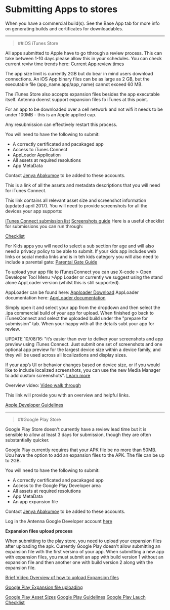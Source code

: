 
<h1>Submitting Apps to stores</h1>

When you have a commercial build(s).
See the Base App tab for more info on generating builds and certificates for downloadables.

----
>##iOS iTunes Store

All apps submitted to Apple have to go tthrough a review process.
This can take between 1-10 days please allow this in your schedules.
You can check current reviw time trends here:
[Current App review times](http://appreviewtimes.com/)

The app size limit is currently 2GB but do bear in mind users download connections.
An iOS App binary files can be as large as 2 GB, but the executable file (app_name.app/app_name) cannot exceed 60 MB.

The iTunes Store also accepts expansion files besides the app executable itself.
Antenna doenst support expansion files fo iTunes at this point.

For an app to be downloaded over a cell network and not wifi it needs to be under 100MB - this is an Apple applied cap.

Any resubmission can effectively restart this process.

You will need to have the following to submit:

 - A correctly certificated and pacakaged app
 - Access to iTunes Connect
 - AppLoader Application
 - All assets at required resolutions
 - App MetaData

Contact [Jenya Abakumov](mailto:jabakumov@antennainternational.com) to be added to these accounts.

This is a link of all the assets and metadata descriptions that you will need for iTunes Connect.

This link contains all relevant asset size and screenshot information (updated april 2017).
You will need to provide screenshots for all the devices your app supports:

[iTunes Connect submission list](https://developer.apple.com/library/content/documentation/LanguagesUtilities/Conceptual/iTunesConnect_Guide/Chapters/Properties.html)
[Screenshots guide](https://developer.apple.com/library/content/documentation/LanguagesUtilities/Conceptual/iTunesConnect_Guide/Chapters/Properties.html#//apple_ref/doc/uid/TP40011225-CH26-SW2)
Here is a useful checklist for submissions you can run through:

[Checklist](https://quip.com/FtjnAWlMMnJS)

For Kids apps you will need to select a sub section for age and will also need a privacy policy to be able to submit.
If your kids app includes web links or social media links and is in teh kids category you will also need to include a parental gate:
[Parental Gate Guide](https://developer.apple.com/app-store/parental-gates/)

To upload your app file to iTunesConnect you can use X-code > Open Developer Tool Menu >App Loader or currently we suggest using the stand alone AppLoader version (whilst this is still supported).

AppLoader can be found here:
[Apploader Download](https://itunesconnect.apple.com/apploader/ApplicationLoader_3.0.dmg)
AppLoader documentation here:
[AppLoader documentation](http://help.apple.com/itc/apploader/)

Simply open it and select your app from the dropdown and then select the .ipa commercial build of your app for upload.
When finished go back to iTunesConnect and select the uploaded build under the "prepare for submission" tab.
When your happy with all the details subt your app for review.


UPDATE 10/08/16: "it’s easier than ever to deliver your screenshots and app preview using iTunes Connect. Just submit one set of screenshots and one optional app preview for the largest device size within a device family, and they will be used across all localizations and display sizes.

If your app’s UI or behavior changes based on device size, or if you would like to include localized screenshots, you can use the new Media Manager to add custom screenshots". [Learn more](https://developer.apple.com/videos/play/wwdc2016/305/?time=1700)



Overview video:
[Video walk through](https://drive.google.com/file/d/0B-4IrW_F-LIRM1V6UjcwdnpTOE0/view?usp=sharing)

This link will provide you with an overview and helpful links.

[Apple Developer Guidelines](https://developer.apple.com/appstore/guidelines.html)


----

>##Google Play Store

Google Play Store doesn't currently have a review lead time but it is sensible to allow at least 3 days for submission, though they are often substantially quicker.

Google Play currently requires that your APK file be no more than 50MB.
Uou have the option to add an expansion files to the APK. The file can be up to 2GB.

You will need to have the following to submit:

- A correctly certificated and pacakaged app
- Access to the Google Play Developer area
- All assets at required resolutions
- App MetaData
- An app expansion file

Contact [Jenya Abakumov](mailto:jabakumov@antennainternational.com) to be added to these accounts.

Log in the Antenna Google Developer account [here](https://play.google.com/apps/publish/?dev_acc=00174053486469932631#AppListPlace)

**Expansion files upload process**

When submitting to the play store, you need to upload your expansion files after uploading the apk. Currently Google Play doesn't allow submitting an expansion file with the first versino of your app. When submitting a new app with expansion files, you must submit an app with build version 1 without an expansion file and then another one with build version 2 along with the expansion file.

[Brief Video Overview of how to upload Expansion files]( https://drive.google.com/file/d/0B-4IrW_F-LIRWjBCckhlQ2ROUGs/view?usp=sharing)

[Google Play Expansion file uploading](https://support.google.com/googleplay/android-developer/answer/2481797?hl=en-GB)

[Google Play Asset Sizes](https://support.google.com/googleplay/android-developer/answer/1078870)
[Google Play Guidelines](http://developer.android.com/distribute/googleplay/publish/preparing.html)
[Google Play Lauch Checklist](http://developer.android.com/distribute/googleplay/publish/preparing.html)

